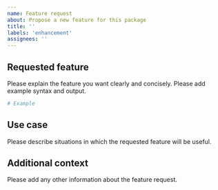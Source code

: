 ```yaml
---
name: Feature request
about: Propose a new feature for this package
title: ''
labels: 'enhancement'
assignees: ''
---
```


## Requested feature

Please explain the feature you want clearly and concisely. Please add example syntax and output.
```r
# Example
```

## Use case

Please describe situations in which the requested feature will be useful.

## Additional context

Please add any other information about the feature request.
